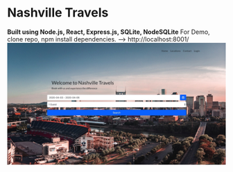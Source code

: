 # Nashville Travels

**Built using Node.js, React, Express.js, SQLite, NodeSQLite**
For Demo, clone repo, npm install dependencies. --> http://localhost:8001/
![alt text](https://raw.githubusercontent.com/willcofer555/nashville_travels/master/src/img/FEpic.jpeg)







